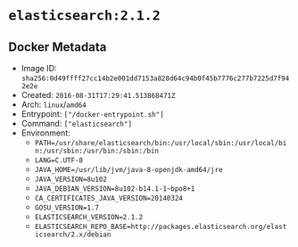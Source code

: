 # `elasticsearch:2.1.2`

## Docker Metadata

- Image ID: `sha256:0d49ffff27cc14b2e001dd7153a828d64c94b0f45b7776c277b7225d7f942e2e`
- Created: `2016-08-31T17:29:41.513868471Z`
- Arch: `linux`/`amd64`
- Entrypoint: `["/docker-entrypoint.sh"]`
- Command: `["elasticsearch"]`
- Environment:
  - `PATH=/usr/share/elasticsearch/bin:/usr/local/sbin:/usr/local/bin:/usr/sbin:/usr/bin:/sbin:/bin`
  - `LANG=C.UTF-8`
  - `JAVA_HOME=/usr/lib/jvm/java-8-openjdk-amd64/jre`
  - `JAVA_VERSION=8u102`
  - `JAVA_DEBIAN_VERSION=8u102-b14.1-1~bpo8+1`
  - `CA_CERTIFICATES_JAVA_VERSION=20140324`
  - `GOSU_VERSION=1.7`
  - `ELASTICSEARCH_VERSION=2.1.2`
  - `ELASTICSEARCH_REPO_BASE=http://packages.elasticsearch.org/elasticsearch/2.x/debian`
